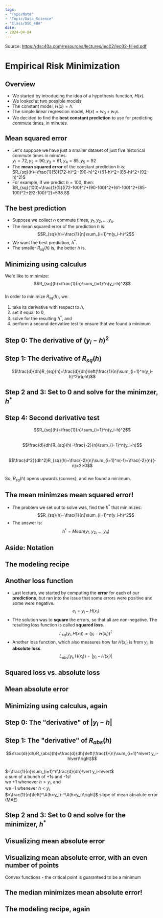 ```yaml
---
tags:
- "Type/Note"
- "Topic/Data_Science"
- "Class/DSC_40A"
date:
- 2024-04-04
---
```

Source: https://dsc40a.com/resources/lectures/lec02/lec02-filled.pdf  

# Empirical Risk Minimization  

## Overview  

- We started by introducing the idea of a hypothesis function, $H(x)$.  
- We looked at two possible models:  
- The constant model, $H(x)=h$.  
- The simple linear regression model, $H(x)=w_0+w_1x$.  
- We decided to find the **best constant prediction** to use for predicting commute times, in minutes.  

## Mean squared error  

- Let's suppose we have just a smaller dataset of just five historical commute times in minutes.  
$y_1=72,y_2=90,y_3=61,y_4=85,y_5=92$  
- The **mean squared error** of the constant prediction $h$ is:  
$R_{sq}(h)=\frac{1}{5}((72-h)^2+(90-h)^2+(61-h)^2+(85-h)^2+(92-h)^2)$  
- For example, if we predict $h=100$, then:  
$R_{sq}(100)=\frac{1}{5}((72-100)^2+(90-100)^2+(61-100)^2+(85-100)^2+(92-100)^2)=538.8$  

## The best prediction  

- Suppose we collect $n$ commute times, $y_1,y_2,\dots,y_n$.  
- The mean squared error of the prediction $h$ is:  
$$R_{sq}(h)=\frac{1}{n}\sum_{i=1}^n(y_i-h)^2$$  
- We want the best prediction, $h^*$.  
- The smaller $R_{sq}(h)$ is, the better $h$ is.  

## Minimizing using calculus  

We'd like to minimize:  
$$R_{sq}(h)=\frac{1}{n}\sum_{i=1}^n(y_i-h)^2$$  
In order to minimize $R_{sq}(h)$, we:  
1. take its derivative with respect to $h$,  
2. set it equal to 0,  
3. solve for the resulting $h^*$, and  
4. perform a second derivative test to ensure that we found a minimum  

## Step 0: The derivative of $(y_i-h)^2$  

## Step 1: The derivative of $R_{sq}(h)$  

$$\frac{d}{dh}R_{sq}(h)=\frac{d}{dh}\left(\frac{1}{n}\sum_{i=1}^n(y_i-h)^2\right)$$  

## Step 2 and 3: Set to 0 and solve for the minimzer, $h^*$  

## Step 4: Second derivative test  

$$R_{sq}(h)=\frac{1}{n}\sum_{i=1}^n(y_i-h)^2$$  
$$\frac{d}{dh}R_{sq}(h)=\frac{-2}{n}\sum_{i=1}^n(y_i-h)$$  
$$\frac{d^2}{dh^2}R_{sq}(h)=\frac{-2}{n}\sum_{i=1}^n(-1)=\frac{-2}{n}(-n)=2>0$$  
So, $R_{sq}(h)$ opens upwards (convex), and we found a minimum.  

## The mean minimzes mean squared error!  

- The problem we set out to solve was, find the $h^*$ that minimizes:  
$$R_{sq}(h)=\frac{1}{n}\sum_{i=1}^n(y_i-h)^2$$  
- The answer is:  
$$h^*=Mean(y_1,y_2,\dots,y_n)$$  

## Aside: Notation  

## The modeling recipe  

## Another loss function  

- Last lecture, we started by computing the **error** for each of our **predictions**, but ran into the issue that some errors were positive and some were negative.  
$$e_i=y_i-H(x_i)$$  
- THe solution was to **square** the errors, so that all are non-negative. The resulting loss function is called **squared loss**.  
$$L_{sq}(y_i,H(x_i))=(y_i-H(x_i))^2$$  
- Another loss function, which also measures how far $H(x_i)$ is from $y_i$, is **absolute loss**.  
$$L_{abs}(y_i,H(x_i))=\vert y_i-H(x_i)\vert$$  

## Squared loss vs. absolute loss  

## Mean absolute error  

## Minimizing using calculus, again  

## Step 0: The "derivative" of $\vert y_i-h\vert$  

## Step 1: The "derivative" of $R_{abs}(h)$  

$$\frac{d}{dh}R_{abs}(h)=\frac{d}{dh}\left(\frac{1}{n}\sum_{i=1}^n\vert y_i-h\vert\right)$$  
$=\frac{1}{n}\sum_{i=1}^n\frac{d}{dh}\vert y_i-h\vert$  
a sum of a bunch of +1s and -1s!  
we +1 whenever $h>y_i$, and  
we -1 whenever $h<y_i$  
$=\frac{1}{n}\left[^\#(h>y_i)-^\#(h<y_i)\right]$ slope of mean absolute error (MAE)  

## Step 2 and 3: Set to 0 and solve for the minimizer, $h^*$  

<!-- $\Rrightarrow$ -->  

## Visualizing mean absolute error  

## Visualizing mean absolute error, with an even number of points  

Convex functions - the critical point is guaranteed to be a minimum  

## The median minimizes mean absolute error!  

## The modeling recipe, again  

